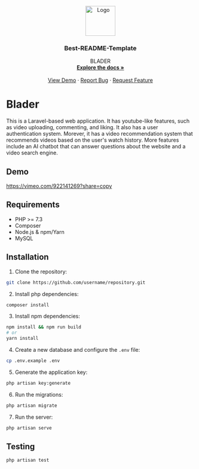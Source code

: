 <br />
<div align="center">
  <a href="https://github.com/othneildrew/Best-README-Template">
    <img src="images/logo.png" alt="Logo" width="80" height="80">
  </a>

  <h3 align="center">Best-README-Template</h3>

  <p align="center">
    BLADER
    <br />
    <a href="https://github.com/LancemDev/blader"><strong>Explore the docs »</strong></a>
    <br />
    <br />
    <a href="https://vimeo.com/922141269?share=copy">View Demo</a>
    ·
    <a href="https://github.com/LancemDev/blader/issues">Report Bug</a>
    ·
    <a href="https://github.com/LancemDev/blader/issues">Request Feature</a>
  </p>
</div>





# Blader

This is a Laravel-based web application. It has youtube-like features, such as video uploading, commenting, and liking. It also has a user authentication system. Morever, it has a video recommendation system that recommends videos based on the user's watch history. More features include an AI chatbot that can answer questions about the website and a video search engine.

## Demo

https://vimeo.com/922141269?share=copy

## Requirements

- PHP >= 7.3
- Composer
- Node.js & npm/Yarn
- MySQL

## Installation

1. Clone the repository:

```sh
git clone https://github.com/username/repository.git
```

2. Install php dependencies:

```sh
composer install
```

3. Install npm dependencies:

```sh
npm install && npm run build
# or
yarn install
```

4. Create a new database and configure the `.env` file:

```sh
cp .env.example .env
```

5. Generate the application key:

```sh
php artisan key:generate
```

6. Run the migrations:

```sh
php artisan migrate
```

7. Run the server:

```sh
php artisan serve
```

## Testing

```sh
php artisan test
```
